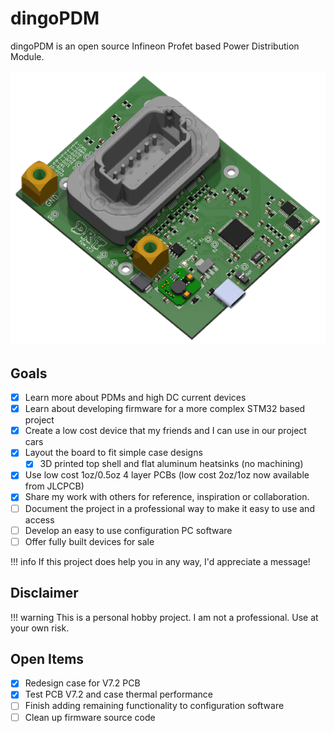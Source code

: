 # dingoPDM

dingoPDM is an open source Infineon Profet based Power Distribution Module. 

![Top](images/DingoPDMTop_V7_2.png)


## Goals

- [X] Learn more about PDMs and high DC current devices
- [X] Learn about developing firmware for a more complex STM32 based project
- [X] Create a low cost device that my friends and I can use in our project cars
- [X] Layout the board to fit simple case designs
    * [X] 3D printed top shell and flat aluminum heatsinks (no machining)
- [X] Use low cost 1oz/0.5oz 4 layer PCBs (low cost 2oz/1oz now available from JLCPCB)
- [X] Share my work with others for reference, inspiration or collaboration. 
- [ ] Document the project in a professional way to make it easy to use and access
- [ ] Develop an easy to use configuration PC software
- [ ] Offer fully built devices for sale

!!! info
    If this project does help you in any way, I'd appreciate a message!

## Disclaimer

!!! warning
    This is a personal hobby project. I am not a professional. Use at your own risk. 

## Open Items
- [X] Redesign case for V7.2 PCB
- [X] Test PCB V7.2 and case thermal performance
- [ ] Finish adding remaining functionality to configuration software
- [ ] Clean up firmware source code